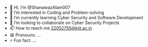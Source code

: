 - 👋 Hi, I’m @ShanawazAlam007
- 👀 I’m interested in Coding and Problem-solving 
- 🌱 I’m currently learning Cyber Security and Software Development 
- 💞️ I’m looking to collaborate on Cyber Security Projects
- 📫 How to reach me 22052755@kiit.ac.in
- 😄 Pronouns: ...
- ⚡ Fun fact: ...

<!---
ShanawazAlam007/ShanawazAlam007 is a ✨ special ✨ repository because its `README.md` (this file) appears on your GitHub profile.
You can click the Preview link to take a look at your changes.
--->
